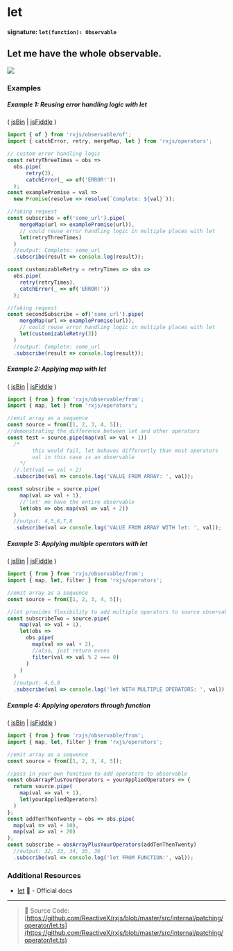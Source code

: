 # let

#### signature: `let(function): Observable`

## Let me have the whole observable.

<div class="ua-ad"><a href="https://ultimateangular.com/?ref=76683_kee7y7vk"><img src="https://ultimateangular.com/assets/img/banners/ua-leader.svg"></a></div>

### Examples

##### Example 1: Reusing error handling logic with let

( [jsBin](http://jsbin.com/rosuborara/1/edit?js,console) |
[jsFiddle](https://jsfiddle.net/btroncone/qtq1h8vw/) )

```js
import { of } from 'rxjs/observable/of';
import { catchError, retry, mergeMap, let } from 'rxjs/operators';

// custom error handling logic
const retryThreeTimes = obs =>
  obs.pipe(
      retry(3),
      catchError(_ => of('ERROR!'))
  );
const examplePromise = val =>
  new Promise(resolve => resolve(`Complete: ${val}`));

//faking request
const subscribe = of('some_url').pipe(
    mergeMap(url => examplePromise(url)),
    // could reuse error handling logic in multiple places with let
    let(retryThreeTimes)
  )
  //output: Complete: some_url
  .subscribe(result => console.log(result));

const customizableRetry = retryTimes => obs =>
  obs.pipe(
    retry(retryTimes),
    catchError(_ => of('ERROR!'))
  );

//faking request
const secondSubscribe = of('some_url').pipe(
    mergeMap(url => examplePromise(url)),
    // could reuse error handling logic in multiple places with let
    let(customizableRetry(3))
  )
  //output: Complete: some_url
  .subscribe(result => console.log(result));
```

##### Example 2: Applying map with let

( [jsBin](http://jsbin.com/jiyupaxomo/edit?js,console) |
[jsFiddle](https://jsfiddle.net/btroncone/6n7w3b22/) )

```js
import { from } from 'rxjs/observable/from';
import { map, let } from 'rxjs/operators';

//emit array as a sequence
const source = from([1, 2, 3, 4, 5]);
//demonstrating the difference between let and other operators
const test = source.pipe(map(val => val + 1))
  /*
    	this would fail, let behaves differently than most operators
    	val in this case is an observable
    */
  //.let(val => val + 2)
  .subscribe(val => console.log('VALUE FROM ARRAY: ', val));

const subscribe = source.pipe(
    map(val => val + 1),
    //'let' me have the entire observable
    let(obs => obs.map(val => val + 2))
  )
  //output: 4,5,6,7,8
  .subscribe(val => console.log('VALUE FROM ARRAY WITH let: ', val));
```

##### Example 3: Applying multiple operators with let

( [jsBin](http://jsbin.com/zamizapaho/1/edit?js,console) |
[jsFiddle](https://jsfiddle.net/btroncone/gxsq1woc/) )

```js
import { from } from 'rxjs/observable/from';
import { map, let, filter } from 'rxjs/operators';

//emit array as a sequence
const source = from([1, 2, 3, 4, 5]);

//let provides flexibility to add multiple operators to source observable then return
const subscribeTwo = source.pipe(
    map(val => val + 1),
    let(obs =>
      obs.pipe(
        map(val => val + 2),
        //also, just return evens
        filter(val => val % 2 === 0)
      )
    )
  )
  //output: 4,6,8
  .subscribe(val => console.log('let WITH MULTIPLE OPERATORS: ', val));
```

##### Example 4: Applying operators through function

( [jsBin](http://jsbin.com/vojelelamu/1/edit?js,console) |
[jsFiddle](https://jsfiddle.net/btroncone/ah09dL9e/) )

```js
import { from } from 'rxjs/observable/from';
import { map, let, filter } from 'rxjs/operators';

//emit array as a sequence
const source = from([1, 2, 3, 4, 5]);

//pass in your own function to add operators to observable
const obsArrayPlusYourOperators = yourAppliedOperators => {
  return source.pipe(
    map(val => val + 1),
    let(yourAppliedOperators)
  )
};
const addTenThenTwenty = obs => obs.pipe(
  map(val => val + 10),
  map(val => val + 20)
);
const subscribe = obsArrayPlusYourOperators(addTenThenTwenty)
  //output: 32, 33, 34, 35, 36
  .subscribe(val => console.log('let FROM FUNCTION:', val));
```

### Additional Resources

* [let](https://github.com/Reactive-Extensions/RxJS/blob/master/doc/api/core/operators/let.md)
  :newspaper: - Official docs

---

> :file_folder: Source Code:
> [https://github.com/ReactiveX/rxjs/blob/master/src/internal/patching/operator/let.ts](https://github.com/ReactiveX/rxjs/blob/master/src/internal/patching/operator/let.ts)
